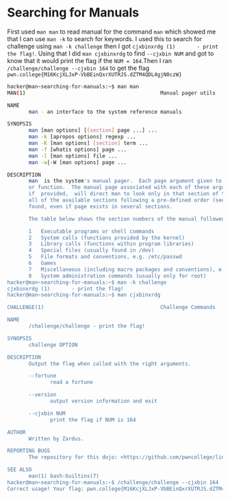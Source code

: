 # Searching for Manuals

First used `man man` to read manual for the command `man` which showed me that I can use `man -k` to search for keywords. I used this to search for challenge using `man -k challenge` then I got `cjxbinxrdg (1)       - print the flag!`.
Using that I did `man cjxbinxrdg` to find `--cjxbin NUM` and got to know that it would print the flag if the `NUM = 164`.Then I ran `/challenge/challenge --cjxbin 164` to get the flag `pwn.college{M16KcjXLJxP-VbBEinQxrXUTRJS.dZTM4QDL4gjN0czW}`

```bash
hacker@man~searching-for-manuals:~$ man man
MAN(1)                                            Manual pager utils                                           MAN(1)

NAME
       man - an interface to the system reference manuals

SYNOPSIS
       man [man options] [[section] page ...] ...
       man -k [apropos options] regexp ...
       man -K [man options] [section] term ...
       man -f [whatis options] page ...
       man -l [man options] file ...
       man -w|-W [man options] page ...

DESCRIPTION
       man  is the system's manual pager.  Each page argument given to man is normally the name of a program, utility
       or function.  The manual page associated with each of these arguments is then found and displayed.  A section,
       if  provided,  will direct man to look only in that section of the manual.  The default action is to search in
       all of the available sections following a pre-defined order (see DEFAULTS), and to show only  the  first  page
       found, even if page exists in several sections.

       The table below shows the section numbers of the manual followed by the types of pages they contain.

       1   Executable programs or shell commands
       2   System calls (functions provided by the kernel)
       3   Library calls (functions within program libraries)
       4   Special files (usually found in /dev)
       5   File formats and conventions, e.g. /etc/passwd
       6   Games
       7   Miscellaneous (including macro packages and conventions), e.g. man(7), groff(7)
       8   System administration commands (usually only for root)
hacker@man~searching-for-manuals:~$ man -k challenge
cjxbinxrdg (1)       - print the flag!
hacker@man~searching-for-manuals:~$ man cjxbinxrdg

CHALLENGE(1)                                      Challenge Commands                                     CHALLENGE(1)

NAME
       /challenge/challenge - print the flag!

SYNOPSIS
       challenge OPTION

DESCRIPTION
       Output the flag when called with the right arguments.

       --fortune
              read a fortune

       --version
              output version information and exit

       --cjxbin NUM
              print the flag if NUM is 164

AUTHOR
       Written by Zardus.

REPORTING BUGS
       The repository for this dojo: <https://github.com/pwncollege/linux-luminarium/>

SEE ALSO
       man(1) bash-builtins(7)
hacker@man~searching-for-manuals:~$ /challenge/challenge --cjxbin 164
Correct usage! Your flag: pwn.college{M16KcjXLJxP-VbBEinQxrXUTRJS.dZTM4QDL4gjN0czW}
```
